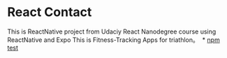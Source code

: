 # React Contact

This is ReactNative project from Udaciy React Nanodegree course using ReactNative and Expo  This is Fitness-Tracking Apps for 
triathlon。
  * [npm test](#npm-test)
